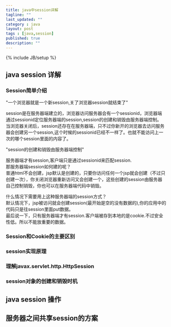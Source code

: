 ```yaml
---
title: java中session详解
tagline: ""
last_updated: ""
category : java
layout: post
tags : [java,session]
published: true
description: ""
---
```

{% include JB/setup %}

## java session 详解  

### Session简单介绍  

"一个浏览器就是一个新session,关了浏览器session就结束了"  

session是在服务器端建立的，浏览器访问服务器会有一个sessionid，浏览器端通过sessionid定位服务器端的session,session的创建和销毁由服务器端控制。  
当浏览器关闭后，session还存在在服务器端，只不过你新开的浏览器去访问服务器会创建另一个session,这个时候的sessionid已经不一样了。也就不能访问上一次的哪个session里面的内容了。  

"session的创建和销毁由服务器端控制"  

服务器端才有session,客户端只是通过sessionid来匹配session.  
那服务器端session如何建的呢？  
普通html不会创建，jsp默认是创建的，只要你访问任何一个jsp就会创建（不过只创建一次），你关闭浏览器重新访问又会创建一个，这些创建的session由服务器自己控制销毁，你也可以在服务器端代码中销毁。  

什么情况下需要用上这种服务器端的session方式？  
默认情况下，jsp被访问就会创建session(最开始是空的没有数据的),你的应用中的代码只是往session里面put数据。  
最后说一下，只有服务器端才有session.客户端被存到本地的是cookie.不过安全性低。所以不能放重要的数据。

### Session和Cookie的主要区别  


### session实现原理  


### 理解javax.servlet.http.HttpSession  


### session对象的创建和销毁时机


## java session 操作  

## 服务器之间共享session的方案  
